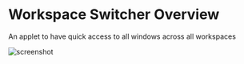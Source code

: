 # Workspace Switcher Overview

An applet to have quick access to all windows across all workspaces

![screenshot](https://github.com/UbuntuBudgie/budgie-extras/blob/master/budgie-wsoverview/overview.png)

